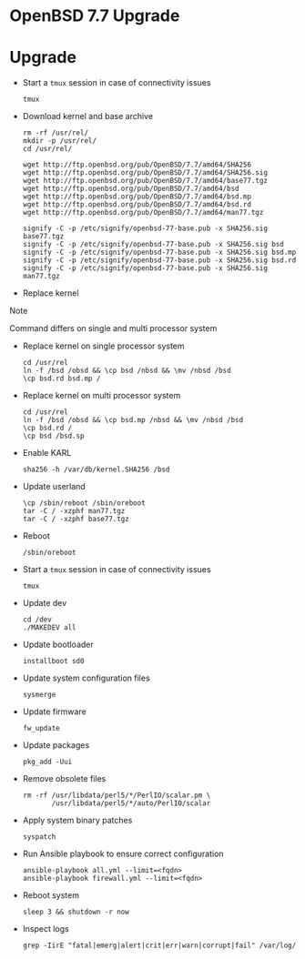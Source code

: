 # OpenBSD 7.7 Upgrade

# Upgrade

- Start a `tmux` session in case of connectivity issues

  ```
  tmux
  ```

- Download kernel and base archive

  ```
  rm -rf /usr/rel/
  mkdir -p /usr/rel/
  cd /usr/rel/

  wget http://ftp.openbsd.org/pub/OpenBSD/7.7/amd64/SHA256
  wget http://ftp.openbsd.org/pub/OpenBSD/7.7/amd64/SHA256.sig
  wget http://ftp.openbsd.org/pub/OpenBSD/7.7/amd64/base77.tgz
  wget http://ftp.openbsd.org/pub/OpenBSD/7.7/amd64/bsd
  wget http://ftp.openbsd.org/pub/OpenBSD/7.7/amd64/bsd.mp
  wget http://ftp.openbsd.org/pub/OpenBSD/7.7/amd64/bsd.rd
  wget http://ftp.openbsd.org/pub/OpenBSD/7.7/amd64/man77.tgz

  signify -C -p /etc/signify/openbsd-77-base.pub -x SHA256.sig base77.tgz
  signify -C -p /etc/signify/openbsd-77-base.pub -x SHA256.sig bsd
  signify -C -p /etc/signify/openbsd-77-base.pub -x SHA256.sig bsd.mp
  signify -C -p /etc/signify/openbsd-77-base.pub -x SHA256.sig bsd.rd
  signify -C -p /etc/signify/openbsd-77-base.pub -x SHA256.sig man77.tgz
  ```

- Replace kernel

> [!NOTE]
> Command differs on single and multi processor system

- Replace kernel on single processor system

  ```
  cd /usr/rel
  ln -f /bsd /obsd && \cp bsd /nbsd && \mv /nbsd /bsd
  \cp bsd.rd bsd.mp /
  ```

- Replace kernel on multi processor system

  ```
  cd /usr/rel
  ln -f /bsd /obsd && \cp bsd.mp /nbsd && \mv /nbsd /bsd
  \cp bsd.rd /
  \cp bsd /bsd.sp
  ```

- Enable KARL

  ```
  sha256 -h /var/db/kernel.SHA256 /bsd
  ```

- Update userland

  ```
  \cp /sbin/reboot /sbin/oreboot
  tar -C / -xzphf man77.tgz
  tar -C / -xzphf base77.tgz
  ```

- Reboot

  ```
  /sbin/oreboot
  ```

- Start a `tmux` session in case of connectivity issues

  ```
  tmux
  ```

- Update dev

  ```
  cd /dev
  ./MAKEDEV all
  ```

- Update bootloader

  ```
  installboot sd0
  ```

- Update system configuration files

  ```
  sysmerge
  ```

- Update firmware

  ```
  fw_update
  ```

- Update packages

  ```
  pkg_add -Uui
  ```

- Remove obsolete files

  ```
  rm -rf /usr/libdata/perl5/*/PerlIO/scalar.pm \
         /usr/libdata/perl5/*/auto/PerlIO/scalar
  ```

- Apply system binary patches

  ```
  syspatch
  ```

- Run Ansible playbook to ensure correct configuration

  ```
  ansible-playbook all.yml --limit=<fqdn>
  ansible-playbook firewall.yml --limit=<fqdn>
  ```

- Reboot system

  ```
  sleep 3 && shutdown -r now
  ```

- Inspect logs

  ```
  grep -IirE "fatal|emerg|alert|crit|err|warn|corrupt|fail" /var/log/
  ```
